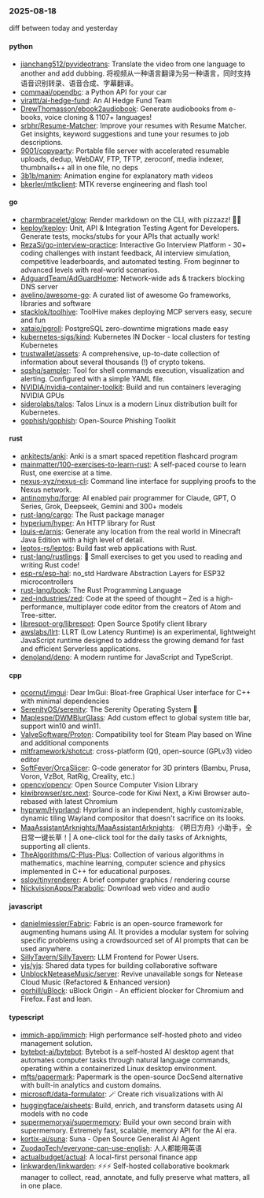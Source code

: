 ### 2025-08-18
diff between today and yesterday

#### python
* [jianchang512/pyvideotrans](https://github.com/jianchang512/pyvideotrans): Translate the video from one language to another and add dubbing. 将视频从一种语言翻译为另一种语言，同时支持语音识别转录、语音合成、字幕翻译。
* [commaai/opendbc](https://github.com/commaai/opendbc): a Python API for your car
* [virattt/ai-hedge-fund](https://github.com/virattt/ai-hedge-fund): An AI Hedge Fund Team
* [DrewThomasson/ebook2audiobook](https://github.com/DrewThomasson/ebook2audiobook): Generate audiobooks from e-books, voice cloning & 1107+ languages!
* [srbhr/Resume-Matcher](https://github.com/srbhr/Resume-Matcher): Improve your resumes with Resume Matcher. Get insights, keyword suggestions and tune your resumes to job descriptions.
* [9001/copyparty](https://github.com/9001/copyparty): Portable file server with accelerated resumable uploads, dedup, WebDAV, FTP, TFTP, zeroconf, media indexer, thumbnails++ all in one file, no deps
* [3b1b/manim](https://github.com/3b1b/manim): Animation engine for explanatory math videos
* [bkerler/mtkclient](https://github.com/bkerler/mtkclient): MTK reverse engineering and flash tool

#### go
* [charmbracelet/glow](https://github.com/charmbracelet/glow): Render markdown on the CLI, with pizzazz! 💅🏻
* [keploy/keploy](https://github.com/keploy/keploy): Unit, API & Integration Testing Agent for Developers. Generate tests, mocks/stubs for your APIs that actually work!
* [RezaSi/go-interview-practice](https://github.com/RezaSi/go-interview-practice): Interactive Go Interview Platform - 30+ coding challenges with instant feedback, AI interview simulation, competitive leaderboards, and automated testing. From beginner to advanced levels with real-world scenarios.
* [AdguardTeam/AdGuardHome](https://github.com/AdguardTeam/AdGuardHome): Network-wide ads & trackers blocking DNS server
* [avelino/awesome-go](https://github.com/avelino/awesome-go): A curated list of awesome Go frameworks, libraries and software
* [stacklok/toolhive](https://github.com/stacklok/toolhive): ToolHive makes deploying MCP servers easy, secure and fun
* [xataio/pgroll](https://github.com/xataio/pgroll): PostgreSQL zero-downtime migrations made easy
* [kubernetes-sigs/kind](https://github.com/kubernetes-sigs/kind): Kubernetes IN Docker - local clusters for testing Kubernetes
* [trustwallet/assets](https://github.com/trustwallet/assets): A comprehensive, up-to-date collection of information about several thousands (!) of crypto tokens.
* [sqshq/sampler](https://github.com/sqshq/sampler): Tool for shell commands execution, visualization and alerting. Configured with a simple YAML file.
* [NVIDIA/nvidia-container-toolkit](https://github.com/NVIDIA/nvidia-container-toolkit): Build and run containers leveraging NVIDIA GPUs
* [siderolabs/talos](https://github.com/siderolabs/talos): Talos Linux is a modern Linux distribution built for Kubernetes.
* [gophish/gophish](https://github.com/gophish/gophish): Open-Source Phishing Toolkit

#### rust
* [ankitects/anki](https://github.com/ankitects/anki): Anki is a smart spaced repetition flashcard program
* [mainmatter/100-exercises-to-learn-rust](https://github.com/mainmatter/100-exercises-to-learn-rust): A self-paced course to learn Rust, one exercise at a time.
* [nexus-xyz/nexus-cli](https://github.com/nexus-xyz/nexus-cli): Command line interface for supplying proofs to the Nexus network.
* [antinomyhq/forge](https://github.com/antinomyhq/forge): AI enabled pair programmer for Claude, GPT, O Series, Grok, Deepseek, Gemini and 300+ models
* [rust-lang/cargo](https://github.com/rust-lang/cargo): The Rust package manager
* [hyperium/hyper](https://github.com/hyperium/hyper): An HTTP library for Rust
* [louis-e/arnis](https://github.com/louis-e/arnis): Generate any location from the real world in Minecraft Java Edition with a high level of detail.
* [leptos-rs/leptos](https://github.com/leptos-rs/leptos): Build fast web applications with Rust.
* [rust-lang/rustlings](https://github.com/rust-lang/rustlings): 🦀 Small exercises to get you used to reading and writing Rust code!
* [esp-rs/esp-hal](https://github.com/esp-rs/esp-hal): no_std Hardware Abstraction Layers for ESP32 microcontrollers
* [rust-lang/book](https://github.com/rust-lang/book): The Rust Programming Language
* [zed-industries/zed](https://github.com/zed-industries/zed): Code at the speed of thought – Zed is a high-performance, multiplayer code editor from the creators of Atom and Tree-sitter.
* [librespot-org/librespot](https://github.com/librespot-org/librespot): Open Source Spotify client library
* [awslabs/llrt](https://github.com/awslabs/llrt): LLRT (Low Latency Runtime) is an experimental, lightweight JavaScript runtime designed to address the growing demand for fast and efficient Serverless applications.
* [denoland/deno](https://github.com/denoland/deno): A modern runtime for JavaScript and TypeScript.

#### cpp
* [ocornut/imgui](https://github.com/ocornut/imgui): Dear ImGui: Bloat-free Graphical User interface for C++ with minimal dependencies
* [SerenityOS/serenity](https://github.com/SerenityOS/serenity): The Serenity Operating System 🐞
* [Maplespe/DWMBlurGlass](https://github.com/Maplespe/DWMBlurGlass): Add custom effect to global system title bar, support win10 and win11.
* [ValveSoftware/Proton](https://github.com/ValveSoftware/Proton): Compatibility tool for Steam Play based on Wine and additional components
* [mltframework/shotcut](https://github.com/mltframework/shotcut): cross-platform (Qt), open-source (GPLv3) video editor
* [SoftFever/OrcaSlicer](https://github.com/SoftFever/OrcaSlicer): G-code generator for 3D printers (Bambu, Prusa, Voron, VzBot, RatRig, Creality, etc.)
* [opencv/opencv](https://github.com/opencv/opencv): Open Source Computer Vision Library
* [kiwibrowser/src.next](https://github.com/kiwibrowser/src.next): Source-code for Kiwi Next, a Kiwi Browser auto-rebased with latest Chromium
* [hyprwm/Hyprland](https://github.com/hyprwm/Hyprland): Hyprland is an independent, highly customizable, dynamic tiling Wayland compositor that doesn't sacrifice on its looks.
* [MaaAssistantArknights/MaaAssistantArknights](https://github.com/MaaAssistantArknights/MaaAssistantArknights): 《明日方舟》小助手，全日常一键长草！| A one-click tool for the daily tasks of Arknights, supporting all clients.
* [TheAlgorithms/C-Plus-Plus](https://github.com/TheAlgorithms/C-Plus-Plus): Collection of various algorithms in mathematics, machine learning, computer science and physics implemented in C++ for educational purposes.
* [ssloy/tinyrenderer](https://github.com/ssloy/tinyrenderer): A brief computer graphics / rendering course
* [NickvisionApps/Parabolic](https://github.com/NickvisionApps/Parabolic): Download web video and audio

#### javascript
* [danielmiessler/Fabric](https://github.com/danielmiessler/Fabric): Fabric is an open-source framework for augmenting humans using AI. It provides a modular system for solving specific problems using a crowdsourced set of AI prompts that can be used anywhere.
* [SillyTavern/SillyTavern](https://github.com/SillyTavern/SillyTavern): LLM Frontend for Power Users.
* [yjs/yjs](https://github.com/yjs/yjs): Shared data types for building collaborative software
* [UnblockNeteaseMusic/server](https://github.com/UnblockNeteaseMusic/server): Revive unavailable songs for Netease Cloud Music (Refactored & Enhanced version)
* [gorhill/uBlock](https://github.com/gorhill/uBlock): uBlock Origin - An efficient blocker for Chromium and Firefox. Fast and lean.

#### typescript
* [immich-app/immich](https://github.com/immich-app/immich): High performance self-hosted photo and video management solution.
* [bytebot-ai/bytebot](https://github.com/bytebot-ai/bytebot): Bytebot is a self-hosted AI desktop agent that automates computer tasks through natural language commands, operating within a containerized Linux desktop environment.
* [mfts/papermark](https://github.com/mfts/papermark): Papermark is the open-source DocSend alternative with built-in analytics and custom domains.
* [microsoft/data-formulator](https://github.com/microsoft/data-formulator): 🪄 Create rich visualizations with AI
* [huggingface/aisheets](https://github.com/huggingface/aisheets): Build, enrich, and transform datasets using AI models with no code
* [supermemoryai/supermemory](https://github.com/supermemoryai/supermemory): Build your own second brain with supermemory. Extremely fast, scalable, memory API for the AI era.
* [kortix-ai/suna](https://github.com/kortix-ai/suna): Suna - Open Source Generalist AI Agent
* [ZuodaoTech/everyone-can-use-english](https://github.com/ZuodaoTech/everyone-can-use-english): 人人都能用英语
* [actualbudget/actual](https://github.com/actualbudget/actual): A local-first personal finance app
* [linkwarden/linkwarden](https://github.com/linkwarden/linkwarden): ⚡️⚡️⚡️ Self-hosted collaborative bookmark manager to collect, read, annotate, and fully preserve what matters, all in one place.
